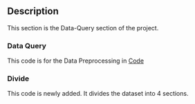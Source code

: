 ## Description

This section is the Data-Query section of the project.

### Data Query

This code is for the Data Preprocessing in [Code](../README.md#data-preprocessing)

### Divide

This code is newly added. It divides the dataset into 4 sections.
